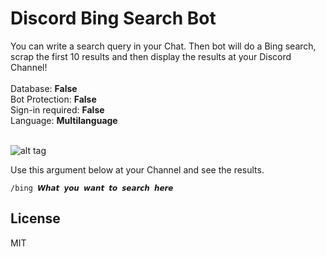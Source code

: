 # Discord Bing Search Bot
You can write a search query in your Chat. Then bot will do a Bing search, scrap the first 10 results and then display the results at your Discord Channel!
<br />
<br />
Database: **False**
<br />
Bot Protection: **False**
<br />
Sign-in required: **False**
<br />
Language: **Multilanguage**
<br />
<br />

![alt tag](https://i.imgur.com/jmVw6Da.jpg)

Use this argument below at your Channel and see the results.
```   
/bing 𝙒𝙝𝙖𝙩 𝙮𝙤𝙪 𝙬𝙖𝙣𝙩 𝙩𝙤 𝙨𝙚𝙖𝙧𝙘𝙝 𝙝𝙚𝙧𝙚
```  


## License  
MIT

